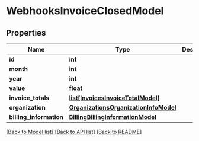 # WebhooksInvoiceClosedModel

## Properties
Name | Type | Description | Notes
------------ | ------------- | ------------- | -------------
**id** | **int** |  | [optional] 
**month** | **int** |  | [optional] 
**year** | **int** |  | [optional] 
**value** | **float** |  | [optional] 
**invoice_totals** | [**list[InvoicesInvoiceTotalModel]**](InvoicesInvoiceTotalModel.md) |  | [optional] 
**organization** | [**OrganizationsOrganizationInfoModel**](OrganizationsOrganizationInfoModel.md) |  | [optional] 
**billing_information** | [**BillingBillingInformationModel**](BillingBillingInformationModel.md) |  | [optional] 

[[Back to Model list]](../README.md#documentation-for-models) [[Back to API list]](../README.md#documentation-for-api-endpoints) [[Back to README]](../README.md)

